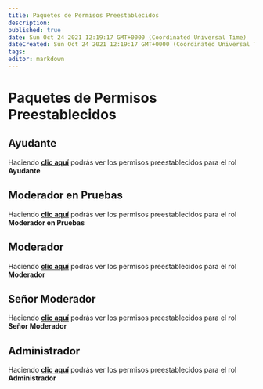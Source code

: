 ```yaml
---
title: Paquetes de Permisos Preestablecidos
description:
published: true
date: Sun Oct 24 2021 12:19:17 GMT+0000 (Coordinated Universal Time)
dateCreated: Sun Oct 24 2021 12:19:17 GMT+0000 (Coordinated Universal Time)
tags:
editor: markdown
---
```


# Paquetes de Permisos Preestablecidos

## Ayudante

Haciendo **[clic aquí](https://filobot.xyz/calculator#138753)** podrás ver los permisos preestablecidos para el rol **Ayudante**

## Moderador en Pruebas

Haciendo **[clic aquí](https://filobot.xyz/calculator#163681)** podrás ver los permisos preestablecidos para el rol **Moderador en Pruebas**

## Moderador

Haciendo **[clic aquí](https://filobot.xyz/calculator#7503859)** podrás ver los permisos preestablecidos para el rol **Moderador**

## Señor Moderador

Haciendo **[clic aquí](https://filobot.xyz/calculator#16678903)** podrás ver los permisos preestablecidos para el rol **Señor Moderador**

## Administrador

Haciendo **[clic aquí](https://filobot.xyz/calculator#8)** podrás ver los permisos preestablecidos para el rol **Administrador**

